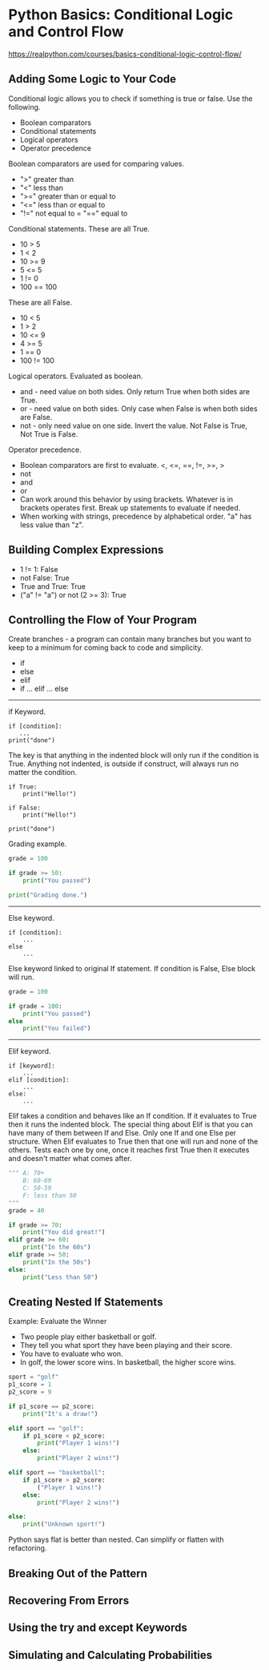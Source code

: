 # Python Basics: Conditional Logic and Control Flow
https://realpython.com/courses/basics-conditional-logic-control-flow/

## Adding Some Logic to Your Code

Conditional logic allows you to check if something is true or false. Use the following.
- Boolean comparators
- Conditional statements
- Logical operators
- Operator precedence

Boolean comparators are used for comparing values.
- ">" greater than
- "<" less than
- ">=" greater than or equal to
- "<=" less than or equal to
- "!=" not equal to
= "==" equal to

Conditional statements. These are all True.
- 10 > 5
- 1 < 2
- 10 >= 9
- 5 <= 5
- 1 != 0
- 100 == 100

These are all False.
- 10 < 5
- 1 > 2
- 10 <= 9
- 4 >= 5
- 1 == 0
- 100 != 100

Logical operators. Evaluated as boolean.
- and - need value on both sides. Only return True when both sides are True.
- or - need value on both sides. Only case when False is when both sides are False.
- not - only need value on one side. Invert the value. Not False is True, Not True is False.

Operator precedence.
- Boolean comparators are first to evaluate. <, <=, ==, !=, >=, >
- not
- and
- or
- Can work around this behavior by using brackets. Whatever is in brackets operates first. Break up statements to evaluate if needed.
- When working with strings, precedence by alphabetical order. "a" has less value than "z".

## Building Complex Expressions

- 1 != 1: False
- not False: True
- True and True: True
- ("a" != "a") or not (2 >= 3): True

## Controlling the Flow of Your Program

Create branches - a program can contain many branches but you want to keep to a minimum for coming back to code and simplicity.
- if
- else
- elif
- if ... elif ... else

---

if Keyword.

    if [condition]:
       ...
    print("done")

The key is that anything in the indented block will only run if the condition is True. Anything not indented, is outside if construct, will always run no matter the condition.

    if True:
        print("Hello!")
   
    if False:
        print("Hello!")
    
    print("done")

Grading example.

```python
grade = 100

if grade >= 50:
    print("You passed")

print("Grading done.")
```

---

Else keyword.

    if [condition]:
        ...
    else
        ...

Else keyword linked to original If statement. If condition is False, Else block will run.

```python
grade = 100

if grade = 100:
    print("You passed")
else
    print("You failed")
```

---

Elif keyword.

    if [keyword]:
        ...
    elif [condition]:
        ...
    else:
        ...

Elif takes a condition and behaves like an If condition. If it evaluates to True then it runs the indented block. The special thing about Elif is that you can have many of them between If and Else. Only one If and one Else per structure. When Elif evaluates to True then that one will run and none of the others. Tests each one by one, once it reaches first True then it executes and doesn't matter what comes after.

```python
""" A: 70+
    B: 60-69
    C: 50-59
    F: less than 50
"""
grade = 40

if grade >= 70:
    print("You did great!")
elif grade >= 60:
    print("In the 60s")
elif grade >= 50:
    print("In the 50s")
else:
    print("Less than 50")
```

## Creating Nested If Statements

Example: Evaluate the Winner
- Two people play either basketball or golf.
- They tell you what sport they have been playing and their score.
- You have to evaluate who won.
- In golf, the lower score wins. In basketball, the higher score wins.

```python
sport = "golf"
p1_score = 1
p2_score = 9

if p1_score == p2_score:
    print("It's a draw!")

elif sport == "golf":
    if p1_score < p2_score:
        print("Player 1 wins!")
    else:
        print("Player 2 wins!")

elif sport == "basketball":
    if p1_score > p2_score:
        ("Player 1 wins!")
    else:
        print("Player 2 wins!")

else:
    print("Unknown sport!")
```

Python says flat is better than nested. Can simplify or flatten with refactoring.

## Breaking Out of the Pattern

## Recovering From Errors

## Using the try and except Keywords

## Simulating and Calculating Probabilities